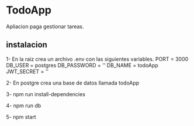 # TodoApp
Apliacion paga gestionar tareas.

## instalacion 
1- En la raiz crea un archivo .env con las siguientes variables.
PORT = 3000
DB_USER = postgres
DB_PASSWORD = ''
DB_NAME = todoApp
JWT_SECRET = ''

2- En postgre crea una base de datos llamada todoApp

3- npm run install-dependencies

4- npm run db

5- npm start

